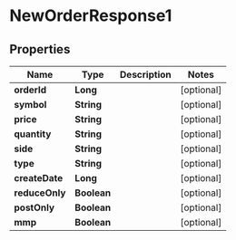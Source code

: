 

# NewOrderResponse1


## Properties

| Name | Type | Description | Notes |
|------------ | ------------- | ------------- | -------------|
|**orderId** | **Long** |  |  [optional] |
|**symbol** | **String** |  |  [optional] |
|**price** | **String** |  |  [optional] |
|**quantity** | **String** |  |  [optional] |
|**side** | **String** |  |  [optional] |
|**type** | **String** |  |  [optional] |
|**createDate** | **Long** |  |  [optional] |
|**reduceOnly** | **Boolean** |  |  [optional] |
|**postOnly** | **Boolean** |  |  [optional] |
|**mmp** | **Boolean** |  |  [optional] |



